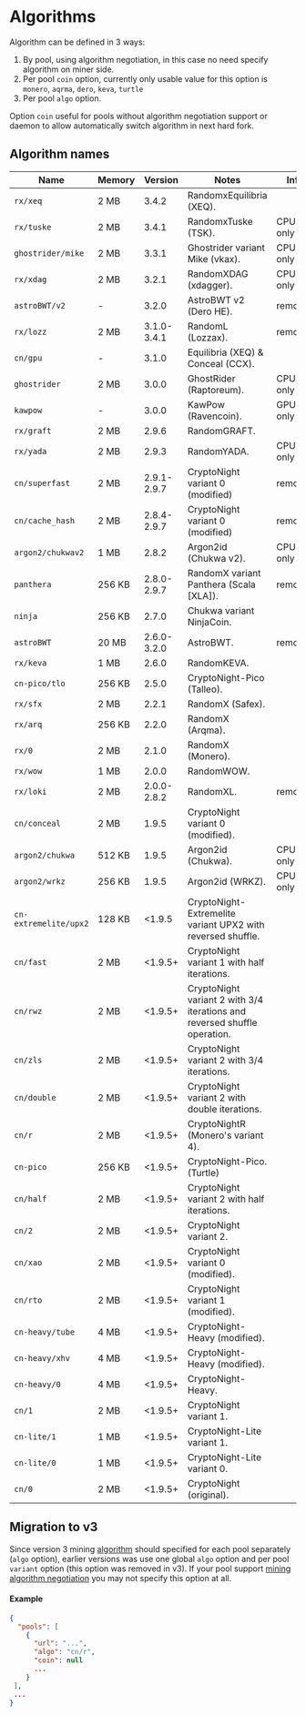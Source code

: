 # Algorithms

Algorithm can be defined in 3 ways:

1. By pool, using algorithm negotiation, in this case no need specify algorithm on miner side.
2. Per pool `coin` option, currently only usable value for this option is `monero`, `aqrma`, `dero`, `keva`, `turtle`
3. Per pool `algo` option.

Option `coin` useful for pools without algorithm negotiation support or daemon to allow automatically switch algorithm in next hard fork.

## Algorithm names

| Name                  | Memory | Version     | Notes                                                                     | Info      |
|-----------------------|--------|-------------|---------------------------------------------------------------------------|-----------|
| `rx/xeq`              | 2 MB   | 3.4.2       | RandomxEquilibria (XEQ).                                                  |
| `rx/tuske`            | 2 MB   | 3.4.1       | RandomxTuske (TSK).                                                       | CPU only
| `ghostrider/mike`     | 2 MB   | 3.3.1       | Ghostrider variant Mike (vkax).                                           | CPU only
| `rx/xdag`             | 2 MB   | 3.2.1       | RandomXDAG (xdagger).                                                     | CPU only
| `astroBWT/v2`         | -      | 3.2.0       | AstroBWT v2 (Dero HE).                                                    | removed
| `rx/lozz`             | 2 MB   | 3.1.0-3.4.1 | RandomL (Lozzax).                                                         | removed
| `cn/gpu`              | -      | 3.1.0       | Equilibria (XEQ) & Conceal (CCX).                                         |
| `ghostrider`          | 2 MB   | 3.0.0       | GhostRider (Raptoreum).                                                   | CPU only
| `kawpow`              | -      | 3.0.0       | KawPow (Ravencoin).                                                       | GPU only
| `rx/graft`            | 2 MB   | 2.9.6       | RandomGRAFT.                                                              |
| `rx/yada`             | 2 MB   | 2.9.3       | RandomYADA.                                                               | CPU only
| `cn/superfast`        | 2 MB   | 2.9.1-2.9.7 | CryptoNight variant 0 (modified)                                          | removed
| `cn/cache_hash`       | 2 MB   | 2.8.4-2.9.7 | CryptoNight variant 0 (modified)                                          | removed
| `argon2/chukwav2`     | 1 MB   | 2.8.2       | Argon2id (Chukwa v2).                                                     | CPU only
| `panthera`            | 256 KB | 2.8.0-2.9.7 | RandomX variant Panthera (Scala [XLA]).                                   | removed
| `ninja`               | 256 KB | 2.7.0       | Chukwa variant NinjaCoin.                                                 |
| `astroBWT`            | 20 MB  | 2.6.0-3.2.0 | AstroBWT.                                                                 | removed
| `rx/keva`             | 1 MB   | 2.6.0       | RandomKEVA.                                                               |
| `cn-pico/tlo`         | 256 KB | 2.5.0       | CryptoNight-Pico (Talleo).                                                |
| `rx/sfx`              | 2 MB   | 2.2.1       | RandomX (Safex).                                                          |
| `rx/arq`              | 256 KB | 2.2.0       | RandomX (Arqma).                                                          |
| `rx/0`                | 2 MB   | 2.1.0       | RandomX (Monero).                                                         |
| `rx/wow`              | 1 MB   | 2.0.0       | RandomWOW.                                                                |
| `rx/loki`             | 2 MB   | 2.0.0-2.8.2 | RandomXL.                                                                 | removed
| `cn/conceal`          | 2 MB   | 1.9.5       | CryptoNight variant 0 (modified).                                         |
| `argon2/chukwa`       | 512 KB | 1.9.5       | Argon2id (Chukwa).                                                        | CPU only
| `argon2/wrkz`         | 256 KB | 1.9.5       | Argon2id (WRKZ).                                                          | CPU only
| `cn-extremelite/upx2` | 128 KB | <1.9.5      | CryptoNight-Extremelite variant UPX2 with reversed shuffle.               |
| `cn/fast`             | 2 MB   | <1.9.5+     | CryptoNight variant 1 with half iterations.                               |
| `cn/rwz`              | 2 MB   | <1.9.5+     | CryptoNight variant 2 with 3/4 iterations and reversed shuffle operation. |
| `cn/zls`              | 2 MB   | <1.9.5+     | CryptoNight variant 2 with 3/4 iterations.                                |
| `cn/double`           | 2 MB   | <1.9.5+     | CryptoNight variant 2 with double iterations.                             |
| `cn/r`                | 2 MB   | <1.9.5+     | CryptoNightR (Monero's variant 4).                                        |
| `cn-pico`             | 256 KB | <1.9.5+     | CryptoNight-Pico. (Turtle)                                                |
| `cn/half`             | 2 MB   | <1.9.5+     | CryptoNight variant 2 with half iterations.                               |
| `cn/2`                | 2 MB   | <1.9.5+     | CryptoNight variant 2.                                                    |
| `cn/xao`              | 2 MB   | <1.9.5+     | CryptoNight variant 0 (modified).                                         |
| `cn/rto`              | 2 MB   | <1.9.5+     | CryptoNight variant 1 (modified).                                         |
| `cn-heavy/tube`       | 4 MB   | <1.9.5+     | CryptoNight-Heavy (modified).                                             |
| `cn-heavy/xhv`        | 4 MB   | <1.9.5+     | CryptoNight-Heavy (modified).                                             |
| `cn-heavy/0`          | 4 MB   | <1.9.5+     | CryptoNight-Heavy.                                                        |
| `cn/1`                | 2 MB   | <1.9.5+     | CryptoNight variant 1.                                                    |
| `cn-lite/1`           | 1 MB   | <1.9.5+     | CryptoNight-Lite variant 1.                                               |
| `cn-lite/0`           | 1 MB   | <1.9.5+     | CryptoNight-Lite variant 0.                                               |
| `cn/0`                | 2 MB   | <1.9.5+     | CryptoNight (original).                                                   |

## Migration to v3
Since version 3 mining [algorithm](#algorithm-names) should specified for each pool separately (`algo` option), earlier versions was use one global `algo` option and per pool `variant` option (this option was removed in v3). If your pool support [mining algorithm negotiation](https://github.com/xmrig/xmrig-proxy/issues/168) you may not specify this option at all.

#### Example
```json
{
  "pools": [
    {
      "url": "...",
      "algo": "cn/r",
      "coin": null
      ...
    }
 ],
 ...
}
```
